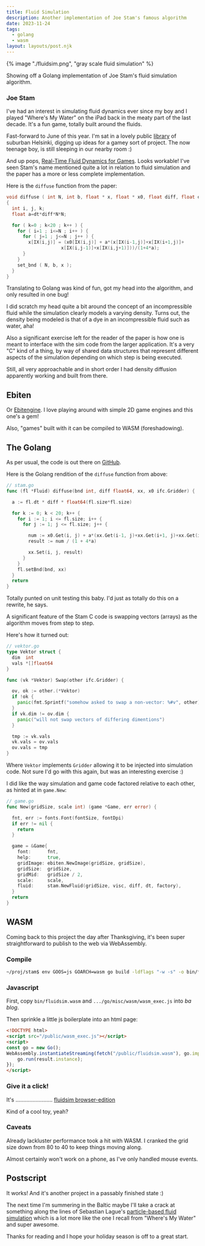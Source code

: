 ```yaml
---
title: Fluid Simulation
description: Another implementation of Joe Stam's famous algorithm
date: 2023-11-24
tags:
  - golang
  - wasm
layout: layouts/post.njk
---
```


{% image "./fluidsim.png", "gray scale fluid simulation" %}

Showing off a Golang implementation of Joe Stam's fluid simulation algorithm.

### Joe Stam

I've had an interest in simulating fluid dynamics ever since my boy and I played "Where's My Water" on the iPad back in the meaty part of the last decade.
It's a fun game, totally built around the fluids.

Fast-forward to June of this year.
I'm sat in a lovely public [library](https://www.openstreetmap.org/#map=18/60.23118/24.93314) of suburban Helsinki, digging up ideas for a gamey sort of project.
The now teenage boy, is still sleeping in our nearby room :)

And up pops, [Real-Time Fluid Dynamics for Games](http://graphics.cs.cmu.edu/nsp/course/15-464/Fall09/papers/StamFluidforGames.pdf).
Looks workable!  I've seen Stam's name mentioned quite a lot in relation to fluid simulation and the paper has a more or less complete implementation.

Here is the `diffuse` function from the paper:

```c
void diffuse ( int N, int b, float * x, float * x0, float diff, float dt )
{
  int i, j, k;
  float a=dt*diff*N*N;

  for ( k=0 ; k<20 ; k++ ) {
    for ( i=1 ; i<=N ; i++ ) {
      for ( j=1 ; j<=N ; j++ ) {
        x[IX(i,j)] = (x0[IX(i,j)] + a*(x[IX(i-1,j)]+x[IX(i+1,j)]+
                    x[IX(i,j-1)]+x[IX(i,j+1)]))/(1+4*a);
      }
    }
    set_bnd ( N, b, x );
  }
}
```

Translating to Golang was kind of fun, got my head into the algorithm, and only resulted in one bug!

I did scratch my head quite a bit around the concept of an incompressible fluid while the simulation clearly models a varying density.
Turns out, the density being modeled is that of a dye in an incompressible fluid such as water, aha!

Also a significant exercise left for the reader of the paper is how one is meant to interface with the sim code from the larger application.
It's a very "C" kind of a thing, by way of shared data structures that represent different aspects of the simulation depending on which step is being executed.

Still, all very approachable and in short order I had density diffusion apparently working and built from there.

## Ebiten

Or [Ebitengine](https://ebitengine.org/).  I love playing around with simple 2D game engines and this one's a gem!

Also, "games" built with it can be compiled to WASM (foreshadowing). 

## The Golang

As per usual, the code is out there on [GitHub](https://github.com/clarktrimble/stam).


Here is the Golang rendition of the `diffuse` function from above:

```go
// stam.go
func (fl *Fluid) diffuse(bnd int, diff float64, xx, x0 ifc.Gridder) {

  a := fl.dt * diff * float64(fl.size*fl.size)

  for k := 0; k < 20; k++ {
    for i := 1; i <= fl.size; i++ {
      for j := 1; j <= fl.size; j++ {

        num := x0.Get(i, j) + a*(xx.Get(i-1, j)+xx.Get(i+1, j)+xx.Get(i, j-1)+xx.Get(i, j+1))
        result := num / (1 + 4*a)

        xx.Set(i, j, result)
      }
    }
    fl.setBnd(bnd, xx)
  }
  return
}
```

Totally punted on unit testing this baby.
I'd just as totally do this on a rewrite, he says.

A significant feature of the Stam C code is swapping vectors (arrays) as the algorithm moves from step to step.

Here's how it turned out:

```go
// vektor.go
type Vektor struct {
  dim  int
  vals *[]float64
}

func (vk *Vektor) Swap(other ifc.Gridder) {

  ov, ok := other.(*Vektor)
  if !ok {
    panic(fmt.Sprintf("somehow asked to swap a non-vector: %#v", other))
  }
  if vk.dim != ov.dim {
    panic("will not swap vectors of differing dimentions")
  }

  tmp := vk.vals
  vk.vals = ov.vals
  ov.vals = tmp
}
```

Where `Vektor` implements `Gridder` allowing it to be injected into simulation code.
Not sure I'd go with this again, but was an interesting exercise :)

I did like the way simulation and game code factored relative to each other, as hinted at in `game.New`:

```go
// game.go
func New(gridSize, scale int) (game *Game, err error) {

  fnt, err := fonts.Font(fontSize, fontDpi)
  if err != nil {
    return
  }

  game = &Game{
    font:      fnt,
    help:      true,
    gridImage: ebiten.NewImage(gridSize, gridSize),
    gridSize:  gridSize,
    gridMid:   gridSize / 2,
    scale:     scale,
    fluid:     stam.NewFluid(gridSize, visc, diff, dt, factory),
  }
  return
}
```


## WASM

Coming back to this project the day after Thanksgiving, it's been super straightforward to publish to the web via WebAssembly.

### Compile

```bash
~/proj/stam$ env GOOS=js GOARCH=wasm go build -ldflags "-w -s" -o bin/fluidsim.wasm cmd/fluidsim/main.go
```

### Javascript

First, copy `bin/fluidsim.wasm` and `.../go/misc/wasm/wasm_exec.js` into _ba blog_.

Then sprinkle a little js boilerplate into an html page:

```html
<!DOCTYPE html>
<script src="/public/wasm_exec.js"></script>
<script>
const go = new Go();
WebAssembly.instantiateStreaming(fetch("/public/fluidsim.wasm"), go.importObject).then(result => {
    go.run(result.instance);
});
</script>
```

### Give it a click!

It's ........................ [fluidsim browser-edition](/pdf/main.html)

Kind of a cool toy, yeah?

### Caveats

Already lackluster performance took a hit with WASM.
I cranked the grid size down from 80 to 40 to keep things moving along.

Almost certainly won't work on a phone, as I've only handled mouse events.

## Postscript

It works! And it's another project in a passably finished state :)

The next time I'm summering in the Baltic maybe I'll take a crack at something along the lines of Sebastian Lague's [particle-based fluid simulation](https://github.com/SebLague/Fluid-Sim) which is a lot more like the one I recall from "Where's My Water" and super awesome.

Thanks for reading and I hope your holiday season is off to a great start.
